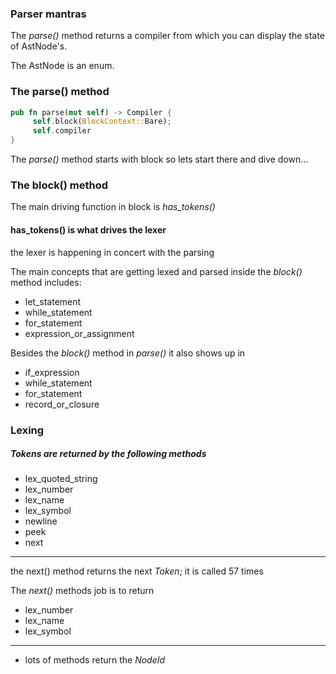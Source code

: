 
### Parser mantras

The *parse()* method returns a compiler
from which you can display the state of AstNode's.

The AstNode is an enum.

### The parse() method

```rust
pub fn parse(mut self) -> Compiler {
     self.block(BlockContext::Bare);
     self.compiler
}
```

The *parse()* method starts with block so lets start there and dive down...

### The block() method

The main driving function in block is *has_tokens()*

#### has_tokens() is what drives the lexer

the lexer is happening in concert with the parsing

The main concepts that are getting lexed and parsed inside
the *block()* method includes:

* let_statement
* while_statement
* for_statement
* expression_or_assignment

Besides the *block()* method in *parse()* it also shows up in

* if_expression
* while_statement
* for_statement
* record_or_closure

### Lexing

##### Tokens are returned by the following methods

* lex_quoted_string
* lex_number
* lex_name
* lex_symbol
* newline
* peek
* next
---

the next() method returns the next *Token*; it is called 57 times

The *next()* methods job is to return  
* lex_number
* lex_name
* lex_symbol

---



* lots of methods return the *NodeId*
